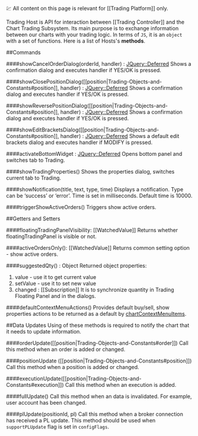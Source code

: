 :chart: All content on this page is relevant for [[Trading Platform]] only.

Trading Host is API for interaction between [[Trading Controller]] and the Chart Trading Subsystem. Its main purpose is to exchange information between our charts with your trading logic. In terms of `JS`, it is an `object` with a set of functions. Here is a list of Hosts's **methods**.

##Commands

####showCancelOrderDialog(orderId, handler) : [JQuery::Deferred](https://api.jquery.com/category/deferred-object/)
Shows a confirmation dialog and executes handler if YES/OK is pressed.

####showClosePositionDialog([[position|Trading-Objects-and-Constants#position]], handler) : [JQuery::Deferred](https://api.jquery.com/category/deferred-object/)
Shows a confirmation dialog and executes handler if YES/OK is pressed.

####showReversePositionDialog([[position|Trading-Objects-and-Constants#position]], handler) : [JQuery::Deferred](https://api.jquery.com/category/deferred-object/)
Shows a confirmation dialog and executes handler if YES/OK is pressed.

####showEditBracketsDialog([[position|Trading-Objects-and-Constants#position]], handler) : [JQuery::Deferred](https://api.jquery.com/category/deferred-object/)
Shows a default edit brackets dialog and executes handler if MODIFY is pressed.

####activateBottomWidget : [JQuery::Deferred](https://api.jquery.com/category/deferred-object/)
Opens bottom panel and switches tab to Trading.

####showTradingProperties()
Shows the properties dialog, switches current tab to Trading.

####showNotification(title, text, type, time)
Displays a notification. Type can be ‘success’ or ‘error’. Time is set in milliseconds. Default time is 10000.

####triggerShowActiveOrders()
Triggers show active orders.

##Getters and Setters

####floatingTradingPanelVisibility: [[WatchedValue]]
Returns whether floatingTradingPanel is visible or not.

####activeOrdersOnly(): [[WatchedValue]]
Returns common setting option - show active orders.

####suggestedQty() : Object
Returned object properties:
1. value - use it to get current value
2. setValue - use it to set new value
3. changed : [[Subscription]]
It is to synchronize quantity in Trading Floating Panel and in the dialogs.

####defaultContextMenuActions()
Provides default buy/sell, show properties actions to be returned as a default by [chartContextMenuItems](https://github.com/tradingview/charting_library/wiki/Trading-Controller#chartcontextmenuitems).

##Data Updates
Using of these methods is required to notify the chart that it needs to update information.

####orderUpdate([[position|Trading-Objects-and-Constants#order]])
Call this method when an order is added or changed.

####positionUpdate ([[position|Trading-Objects-and-Constants#position]])
Call this method when a position is added or changed.

####executionUpdate([[position|Trading-Objects-and-Constants#execution]])
Call this method when an execution is added.

####fullUpdate()
Call this method when an data is invalidated. For example, user account has been changed.

####plUpdate(positionId, pl)
Call this method when a broker connection has received a PL update. This method should be used when `supportPLUpdate` flag is set in `configFlags`.
